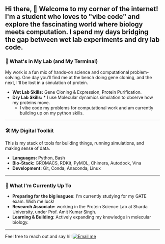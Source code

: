 Hi there, 👋
Welcome to my corner of the internet! I'm a student who loves to "vibe code" and explore the fascinating world where biology meets computation. 
I spend my days bridging the gap between wet lab experiments and dry lab code. 
---

### 🔬 What's in My Lab (and My Terminal)
My work is a fun mix of hands-on science and computational problem-solving. One day you'll find me at the bench doing gene cloning, and the next, I'll be lost in a simulation of protein.

* **Wet Lab Skills:** Gene Cloning & Expression, Protein Purification.
* **Dry Lab Skills:** * I use Molecular dynamics simulation to observe how my proteins move.
    * I vibe code my problems for computational work and am currently building up on my python skills.

---

### 🛠️ My Digital Toolkit
This is my stack of tools for building things, running simulations, and making sense of data.

* **Languages:** Python, Bash
* **Bio-Stack:** GROMACS, RDKit, PyMOL, Chimera, Autodock, Vina
* **Development:** Git, Conda, Anaconda, Linux

---

### 🌱 What I'm Currently Up To
* **Preparing for the big leagues:** I'm currently studying for my GATE exam. Wish me luck!
* **Research Associate:** working in the Protein Science Lab at Sharda University, under Prof. Amit Kumar Singh.
* **Learning & Building:** Actively expanding my knowledge in molecular biology.

- - - 
Feel free to reach out and say hi!
[![Email me](https://img.shields.io/badge/Gmail-shweta.tiwari8542%40gmail.com-red?style=flat-square&logo=Gmail&logoColor=white)](mailto:shweta.tiwari8542@gmail.com)
